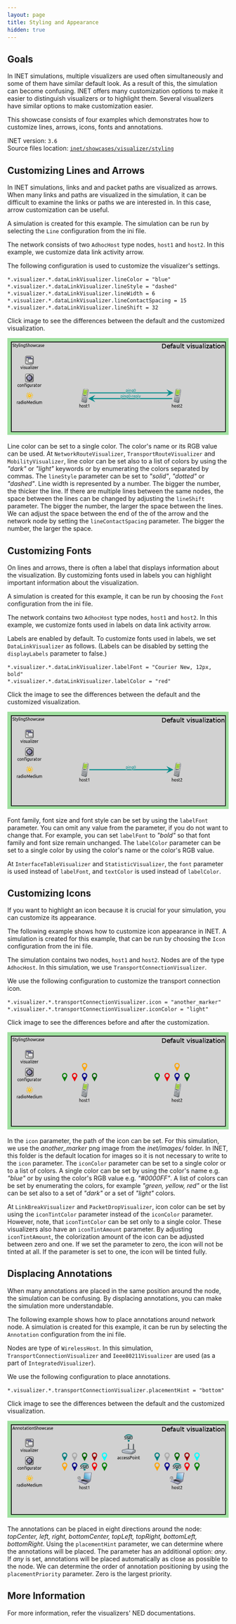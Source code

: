 ```yaml
---
layout: page
title: Styling and Appearance
hidden: true
---
```


<script type="text/javascript">
  function swapImage(id,before,after) {
    src=document.getElementById(id).src;
    if (src.match(before)) {
      document.getElementById(id).src=after;
    } else {
      document.getElementById(id).src=before;
    }
  }
</script>

## Goals

In INET simulations, multiple visualizers are used often simultaneously and some
of them have similar default look.  As a result of this, the simulation can become
confusing. INET offers many customization options to make it easier to distinguish
visualizers or to highlight them. Several visualizers have similar options to make
customization easier.

This showcase consists of four examples which demonstrates how to customize
lines, arrows, icons, fonts and annotations.

INET version: `3.6`<br>
Source files location: <a href="https://github.com/inet-framework/inet-showcases/tree/master/visualizer/styling" target="_blank">`inet/showcases/visualizer/styling`</a>

## Customizing Lines and Arrows

In INET simulations, links and and packet paths are visualized as arrows. When
many links and paths are visualized in the simulation, it can be difficult to
examine the links or paths we are interested in. In this case, arrow customization
can be useful.

A simulation is created for this example. The simulation can be run by selecting
the `Line` configuration from the ini file.

The network consists of two `AdhocHost` type nodes,
`host1` and `host2`. In this example, we customize data link
activity arrow.

The following configuration is used to customize the visualizer's settings.

``` {.snippet}
*.visualizer.*.dataLinkVisualizer.lineColor = "blue"
*.visualizer.*.dataLinkVisualizer.lineStyle = "dashed"
*.visualizer.*.dataLinkVisualizer.lineWidth = 6
*.visualizer.*.dataLinkVisualizer.lineContactSpacing = 15
*.visualizer.*.dataLinkVisualizer.lineShift = 32
```

Click image to see the differences between the default and the customized visualization.

<img id="lineImg" onclick="swapImage('lineImg','Line_default_v0727.png','Line_custom_v0727.png')" src="Line_default_v0727.png" class="screen" />

Line color can be set to a single color. The color's name or its RGB value can be
used. At `NetworkRouteVisualizer`,
`TransportRouteVisualizer` and `MobilityVisualizer`, line color
can be set also to a list of colors by using the *"dark"*
or *"light"* keywords or by enumerating the colors separated by commas.
The `lineStyle` parameter can be set to *"solid"*, *"dotted"* or
*"dashed"*. Line width is represented by a number. The bigger the number,
the thicker the line. If there are multiple lines between the same nodes, the
space between the lines can be changed by adjusting the `lineShift`
parameter. The bigger the number, the larger the space between the lines.
We can adjust the space between the end of the of the arrow and the network
node by setting the `lineContactSpacing` parameter. The bigger the
number, the larger the space.

## Customizing Fonts

On lines and arrows, there is often a label that displays information about the
visualization. By customizing fonts used in labels you can highlight important
information about the visualization.

A simulation is created for this example, it can be run by choosing the
`Font` configuration from the ini file.

The network contains two `AdhocHost` type nodes, `host1`
and `host2`. In this example, we customize fonts used in labels on
data link activity arrow.

<!-- Question: all labels can be disabled? -->
Labels are enabled by default. To customize fonts used in labels, we set
`DataLinkVisualizer` as follows. (Labels can be disabled by setting the
`displayLabels` parameter to false.)

``` {.snippet}
*.visualizer.*.dataLinkVisualizer.labelFont = "Courier New, 12px, bold"
*.visualizer.*.dataLinkVisualizer.labelColor = "red"
```

Click the image to see the differences between the default and the customized visualization.

<img id="fontsImg" onclick="swapImage('fontsImg','Font_default_v0727.png','Font_custom_v0727.png')" src="Font_default_v0727.png" class="screen" />

Font family, font size and font style can be set by using the `labelFont`
parameter. You can omit any value from the parameter, if you do not want to
change that. For example, you can set `labelFont` to *"bold"* so
that font family and font size remain unchanged. The
`labelColor` parameter can be set to a single color by using the color's name
or the color's RGB value.

At `InterfaceTableVisualizer` and `StatisticVisualizer`, the
`font` parameter is used instead of `labelFont`, and
`textColor` is used instead of `labelColor`.

## Customizing Icons

If you want to highlight an icon because it is crucial for your simulation, you can
customize its appearance.

The following example shows how to customize icon appearance in INET. A
simulation is created for this example, that can be run by choosing the
`Icon` configuration from the ini file.

The simulation contains two nodes, `host1` and `host2`.
Nodes are of the type `AdhocHost`. In this simulation, we use
`TransportConnectionVisualizer`.

We use the following configuration to customize the transport connection icon.

``` {.snippet}
*.visualizer.*.transportConnectionVisualizer.icon = "another_marker"
*.visualizer.*.transportConnectionVisualizer.iconColor = "light"
```

Click image to see the differences before and after the customization.

<img id="iconImg" onclick="swapImage('iconImg','Icon_default_v0727.png','Icon_custom_v0727.png')" src="Icon_default_v0727.png" class="screen" />

In the `icon` parameter, the path of the icon can be set. For this
simulation, we use the *another\_marker* png image from the *inet/images/*
folder. In INET, this folder is the default location for images so it is not necessary
to write to the `icon` parameter. The `iconColor`
parameter can be set to a single color or to a list of colors. A single color can be set
by using the color's name e.g. *"blue"* or by using the color's RGB value e.g.
*"\#0000FF"*. A list of colors can be set by enumerating the colors, for example
*"green, yellow, red"* or the list can be set also to a set of *"dark"* or a set of
*"light"* colors.

At `LinkBreakVisualizer` and `PacketDropVisualizer`, icon
color can be set by using the `iconTintColor` parameter instead of the
`iconColor` parameter. However, note, that `iconTintColor`
can be set only to a single color. These visualizers also have an
`iconTintAmount` parameter. By adjusting `iconTintAmount`, the
colorization amount of the icon can be adjusted between zero and one. If we set
the parameter to zero, the icon will not be tinted at all. If the parameter is set to
one, the icon will be tinted fully.

## Displacing Annotations

When many annotations are placed in the same position around the node, the
simulation can be confusing. By displacing annotations, you can make the
simulation more understandable.

The following example shows how to place annotations around network node.
A simulation is created for this example, it can be run by selecting the
`Annotation` configuration from the ini file.

Nodes are type of `WirelessHost`. In this simulation,
`TransportConnectionVisualizer` and `Ieee80211Visualizer` are
used (as a part of `IntegratedVisualizer`).

We use the following configuration to place annotations.

``` {.snippet}
*.visualizer.*.transportConnectionVisualizer.placementHint = "bottom"
```

Click image to see the differences between the default and the customized visualization.

<img id="annotImg" onclick="swapImage('annotImg','Annotation_default_v0802.png','Annotation_custom_v0802.png')" src="Annotation_default_v0802.png" class="screen" />

The annotations can be placed in eight directions around the node: *topCenter,
left, right, bottomCenter, topLeft, topRight, bottomLeft, bottomRight*. Using the
`placementHint` parameter, we can determine where the
annotations will be placed. The parameter has an additional option: *any*. If
*any* is set, annotations will be placed automatically as close as possible to the
node. We can determine the order of annotation positioning by using the
`placementPriority` parameter. Zero is the largest priority.

## More Information

For more information, refer the visualizers' NED documentations.

<!--
## Discussion

Use <a href="https://github.com/inet-framework/inet-showcases/issues/"
target="_blank">this page</a> in the GitHub issue tracker for commenting on
this showcase.
-->
